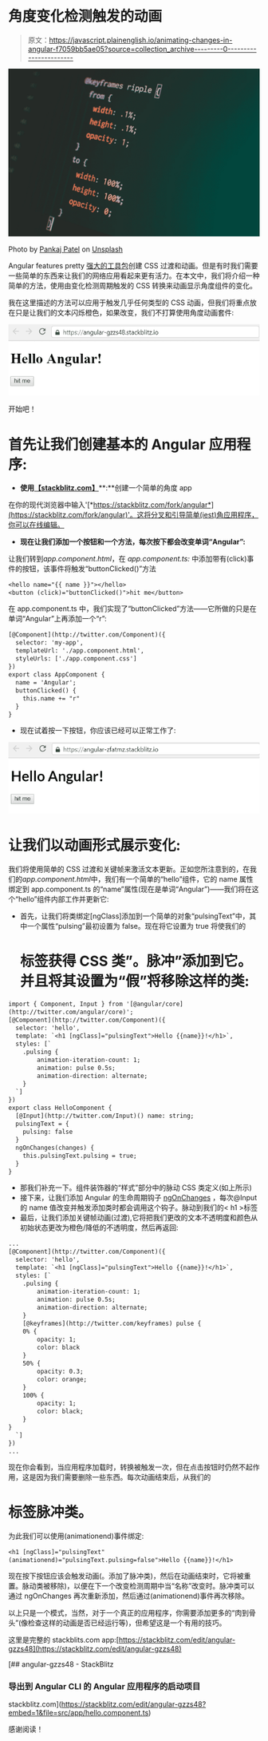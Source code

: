 # 角度变化检测触发的动画

> 原文：<https://javascript.plainenglish.io/animating-changes-in-angular-f7059bb5ae05?source=collection_archive---------0----------------------->

![](img/f9d49757e3771b03e958b880ec8a326d.png)

Photo by [Pankaj Patel](https://unsplash.com/@pankajpatel?utm_source=medium&utm_medium=referral) on [Unsplash](https://unsplash.com?utm_source=medium&utm_medium=referral)

Angular features pretty [强大的工具包](https://angular.io/guide/animations)创建 CSS 过渡和动画。但是有时我们需要一些简单的东西来让我们的网络应用看起来更有活力。在本文中，我们将介绍一种简单的方法，使用由变化检测周期触发的 CSS 转换来动画显示角度组件的变化。

我在这里描述的方法可以应用于触发几乎任何类型的 CSS 动画，但我们将重点放在只是让我们的文本闪烁橙色，如果改变，我们不打算使用角度动画套件:

![](img/49d473ddfe664fb8072219db8e51e257.png)

开始吧！

# 首先让我们创建基本的 Angular 应用程序:

*   **使用**[**【stackblitz.com】**](http://www.stackblitz.com)**:**创建一个简单的角度 app

在你的现代浏览器中输入'[*https://stackblitz.com/fork/angular*](https://stackblitz.com/fork/angular)'。这将分叉和引导简单(iest)角应用程序，你可以在线编辑。

*   **现在让我们添加一个按钮和一个方法，每次按下都会改变单词“Angular”:**

让我们转到*app.component.html*，在 *app.component.ts:* 中添加带有(click)事件的按钮，该事件将触发“buttonClicked()”方法

```
<hello name="{{ name }}"></hello>
<button (click)="buttonClicked()">hit me</button>
```

在 app.component.ts 中，我们实现了“buttonClicked”方法——它所做的只是在单词“Angular”上再添加一个“r”:

```
[@Component](http://twitter.com/Component)({
  selector: 'my-app',
  templateUrl: './app.component.html',
  styleUrls: ['./app.component.css']
})
export class AppComponent {
  name = 'Angular';
  buttonClicked() {
    this.name += "r"
  }
}
```

*   现在试着按一下按钮，你应该已经可以正常工作了:

![](img/5309e3f3583fa84e4fee0634dd407939.png)

# 让我们以动画形式展示变化:

我们将使用简单的 CSS 过渡和关键帧来激活文本更新。正如您所注意到的，在我们的*app.component.html*中，我们有一个简单的“hello”组件，它的 name 属性绑定到 app.component.ts 的“name”属性(现在是单词“Angular”)——我们将在这个“hello”组件内部工作并更新它:

*   首先，让我们将类绑定[ngClass]添加到一个简单的对象“pulsingText”中，其中一个属性“pulsing”最初设置为 false。现在将它设置为 true 将使我们的

    # 标签获得 CSS 类”。脉冲”添加到它。并且将其设置为“假”将移除这样的类:

```
import { Component, Input } from '[@angular/core](http://twitter.com/angular/core)';
[@Component](http://twitter.com/Component)({
  selector: 'hello',
  template: `<h1 [ngClass]="pulsingText">Hello {{name}}!</h1>`,
  styles: [`
    .pulsing {
        animation-iteration-count: 1;
        animation: pulse 0.5s;
        animation-direction: alternate;
    }
  `]
})
export class HelloComponent {
  [@Input](http://twitter.com/Input)() name: string;
  pulsingText = {
    pulsing: false
  }
  ngOnChanges(changes) {
    this.pulsingText.pulsing = true;
  }
}
```

*   那我们补充一下。组件装饰器的“样式”部分中的脉动 CSS 类定义(如上所示)
*   接下来，让我们添加 Angular 的生命周期钩子 [ngOnChanges](https://angular.io/api/core/OnChanges) ，每次@Input 的 name 值改变并触发添加类时都会调用这个钩子。脉动到我们的< h1 >标签
*   最后，让我们添加关键帧动画(过渡),它将把我们更改的文本不透明度和颜色从初始状态更改为橙色/降低的不透明度，然后再返回:

```
...
[@Component](http://twitter.com/Component)({
  selector: 'hello',
  template: `<h1 [ngClass]="pulsingText">Hello {{name}}!</h1>`,
  styles: [`
    .pulsing {
        animation-iteration-count: 1;
        animation: pulse 0.5s;
        animation-direction: alternate;
    }
    [@keyframes](http://twitter.com/keyframes) pulse {
    0% {
        opacity: 1;
        color: black
    }
    50% {
        opacity: 0.3;
        color: orange;
    }
    100% {
        opacity: 1;
        color: black;
    }
}
  `]
})
...
```

现在你会看到，当应用程序加载时，转换被触发一次，但在点击按钮时仍然不起作用，这是因为我们需要删除一些东西。每次动画结束后，从我们的

# 标签**脉冲类。**

为此我们可以使用(animationend)事件绑定:

```
<h1 [ngClass]="pulsingText" (animationend)="pulsingText.pulsing=false">Hello {{name}}!</h1>
```

现在按下按钮应该会触发动画(。添加了脉冲类)，然后在动画结束时，它将被重置。脉动类被移除)，以便在下一个改变检测周期中当“名称”改变时。脉冲类可以通过 ngOnChanges 再次重新添加，然后通过(animationend)事件再次移除。

以上只是一个模式，当然，对于一个真正的应用程序，你需要添加更多的“肉到骨头”(像检查这样的动画是否已经运行等)，但希望这是一个有用的技巧。

这里是完整的 stackblits.com app:[https://stackblitz.com/edit/angular-gzzs48](https://stackblitz.com/edit/angular-gzzs48)

[](https://stackblitz.com/edit/angular-gzzs48?embed=1&file=src/app/hello.component.ts) [## angular-gzzs48 - StackBlitz

### 导出到 Angular CLI 的 Angular 应用程序的启动项目

stackblitz.com](https://stackblitz.com/edit/angular-gzzs48?embed=1&file=src/app/hello.component.ts) 

感谢阅读！